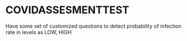 # COVIDASSESMENTTEST
Have some set of customized questions to detect probability of infection rate in levels as LOW, HIGH
